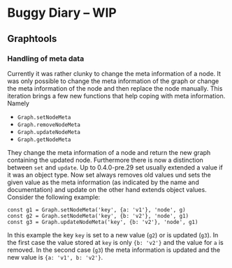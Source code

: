 # Buggy Diary – WIP

## Graphtools

### Handling of meta data

Currently it was rather clunky to change the meta information of a
node. It was only possible to change the meta information of the
graph or change the meta information of the node and then replace
the node manually. This iteration brings a few new functions that
help coping with meta information. Namely

 - `Graph.setNodeMeta`
 - `Graph.removeNodeMeta`
 - `Graph.updateNodeMeta`
 - `Graph.getNodeMeta`

They change the meta information of a node and return the new graph
containing the updated node. Furthermore there is now a distinction
between `set` and `update`. Up to 0.4.0-pre.29 set usually extended
a value if it was an object type. Now set always removes old
values und sets the given value as the meta information
(as indicated by the name and documentation) and update on the other
hand extends object values. Consider the following example:

```
const g1 = Graph.setNodeMeta('key', {a: 'v1'}, 'node', g)
const g2 = Graph.setNodeMeta('key', {b: 'v2'}, 'node', g1)
const g3 = Graph.updateNodeMeta('key', {b: 'v2'}, 'node', g1)
```

In this example the key `key` is set to a new value (`g2`) or
is updated (`g3`). In the first case the value stored at `key`
is only `{b: 'v2'}` and the value for `a` is removed. In the
second case (`g3`) the meta information is updated and the
new value is `{a: 'v1', b: 'v2'}`.